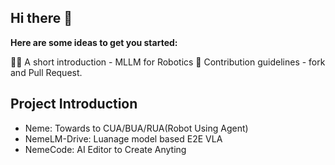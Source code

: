 ## Hi there 👋


**Here are some ideas to get you started:**

🙋‍♀️ A short introduction - MLLM for Robotics
🌈 Contribution guidelines - fork and Pull Request.


## Project Introduction

- Neme: Towards to CUA/BUA/RUA(Robot Using Agent)
- NemeLM-Drive: Luanage model based E2E VLA
- NemeCode: AI Editor to Create Anyting
